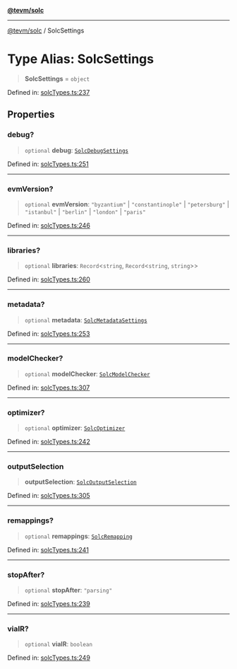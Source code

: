 [**@tevm/solc**](../README.md)

***

[@tevm/solc](../globals.md) / SolcSettings

# Type Alias: SolcSettings

> **SolcSettings** = `object`

Defined in: [solcTypes.ts:237](https://github.com/evmts/compiler/blob/main/packages/solc/src/solcTypes.ts#L237)

## Properties

### debug?

> `optional` **debug**: [`SolcDebugSettings`](SolcDebugSettings.md)

Defined in: [solcTypes.ts:251](https://github.com/evmts/compiler/blob/main/packages/solc/src/solcTypes.ts#L251)

***

### evmVersion?

> `optional` **evmVersion**: `"byzantium"` \| `"constantinople"` \| `"petersburg"` \| `"istanbul"` \| `"berlin"` \| `"london"` \| `"paris"`

Defined in: [solcTypes.ts:246](https://github.com/evmts/compiler/blob/main/packages/solc/src/solcTypes.ts#L246)

***

### libraries?

> `optional` **libraries**: `Record`\<`string`, `Record`\<`string`, `string`\>\>

Defined in: [solcTypes.ts:260](https://github.com/evmts/compiler/blob/main/packages/solc/src/solcTypes.ts#L260)

***

### metadata?

> `optional` **metadata**: [`SolcMetadataSettings`](SolcMetadataSettings.md)

Defined in: [solcTypes.ts:253](https://github.com/evmts/compiler/blob/main/packages/solc/src/solcTypes.ts#L253)

***

### modelChecker?

> `optional` **modelChecker**: [`SolcModelChecker`](SolcModelChecker.md)

Defined in: [solcTypes.ts:307](https://github.com/evmts/compiler/blob/main/packages/solc/src/solcTypes.ts#L307)

***

### optimizer?

> `optional` **optimizer**: [`SolcOptimizer`](SolcOptimizer.md)

Defined in: [solcTypes.ts:242](https://github.com/evmts/compiler/blob/main/packages/solc/src/solcTypes.ts#L242)

***

### outputSelection

> **outputSelection**: [`SolcOutputSelection`](SolcOutputSelection.md)

Defined in: [solcTypes.ts:305](https://github.com/evmts/compiler/blob/main/packages/solc/src/solcTypes.ts#L305)

***

### remappings?

> `optional` **remappings**: [`SolcRemapping`](SolcRemapping.md)

Defined in: [solcTypes.ts:241](https://github.com/evmts/compiler/blob/main/packages/solc/src/solcTypes.ts#L241)

***

### stopAfter?

> `optional` **stopAfter**: `"parsing"`

Defined in: [solcTypes.ts:239](https://github.com/evmts/compiler/blob/main/packages/solc/src/solcTypes.ts#L239)

***

### viaIR?

> `optional` **viaIR**: `boolean`

Defined in: [solcTypes.ts:249](https://github.com/evmts/compiler/blob/main/packages/solc/src/solcTypes.ts#L249)
